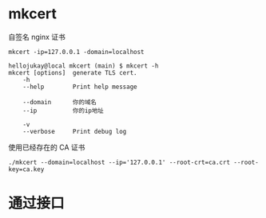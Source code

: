 # mkcert
自签名 nginx 证书
```
mkcert -ip=127.0.0.1 -domain=localhost
```

```
hellojukay@local mkcert (main) $ mkcert -h
mkcert [options]  generate TLS cert.
    -h
    --help        Print help message

    --domain      你的域名
    --ip          你的ip地址

    -v
    --verbose     Print debug log
```

使用已经存在的 CA 证书
```
./mkcert --domain=localhost --ip='127.0.0.1' --root-crt=ca.crt --root-key=ca.key
```

# 通过接口